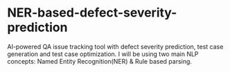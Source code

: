 # NER-based-defect-severity-prediction
AI-powered QA issue tracking tool with defect severity prediction, test case generation and test case optimization. I will be using two main NLP concepts: Named Entity Recognition(NER) &amp; Rule based parsing.
